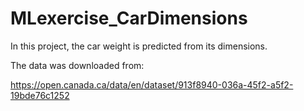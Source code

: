 # MLexercise_CarDimensions

In this project, the car weight is predicted from its dimensions.

The data was downloaded from:

https://open.canada.ca/data/en/dataset/913f8940-036a-45f2-a5f2-19bde76c1252
